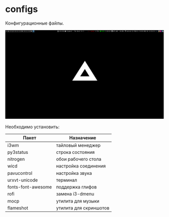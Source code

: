 # configs

Конфигурационные файлы.

![Скриншот](/desktop.png)

Необходимо установить:

Пакет|Назначение
-----|-----------
i3wm | тайловый менеджер
py3status | строка состояния
nitrogen | обои рабочего стола
wicd | настройка соединения
pavucontrol | настройка звука
urxvt-unicode | терминал
fonts-font-awesome | поддержка глифов
rofi | замена i3-dmenu
mocp | утилита для музыки
flameshot | утилита для скриншотов
